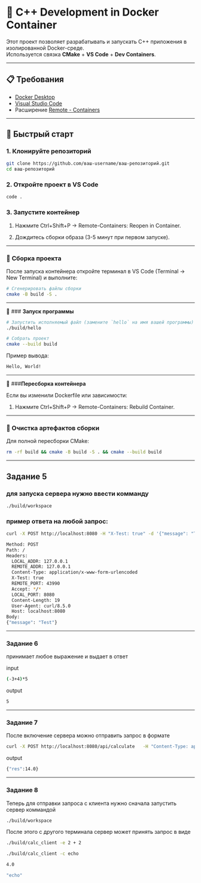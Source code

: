 # 🐋 C++ Development in Docker Container

Этот проект позволяет разрабатывать и запускать C++ приложения в изолированной Docker-среде.  
Используется связка **CMake** + **VS Code** + **Dev Containers**.

---

## 📋 Требования

- [Docker Desktop](https://www.docker.com/products/docker-desktop)
- [Visual Studio Code](https://code.visualstudio.com/)
- Расширение [Remote - Containers](https://marketplace.visualstudio.com/items?itemName=ms-vscode-remote.remote-containers)

---

## 🚀 Быстрый старт

### 1. Клонируйте репозиторий
```bash
git clone https://github.com/ваш-username/ваш-репозиторий.git
cd ваш-репозиторий
```

### **2. Откройте проект в VS Code**
```bash
code .
```
### **3. Запустите контейнер**

1. Нажмите Ctrl+Shift+P → Remote-Containers: Reopen in Container.

2. Дождитесь сборки образа (3-5 минут при первом запуске).

---
   
### 🔨 **Сборка проекта**

После запуска контейнера откройте терминал в VS Code (Terminal → New Terminal) и выполните:
```bash
# Сгенерировать файлы сборки
cmake -B build -S .
```
---

🏃 ### **Запуск программы**
```bash
# Запустить исполняемый файл (замените `hello` на имя вашей программы)
./build/hello

# Собрать проект
cmake --build build
```
Пример вывода:
```bash
Hello, World!
```
---
🔄 ###**Пересборка контейнера** 

Если вы изменили Dockerfile или зависимости:

1. Нажмите Ctrl+Shift+P → Remote-Containers: Rebuild Container.
---

### 🧹 Очистка артефактов сборки

Для полной пересборки CMake:
```bash
rm -rf build && cmake -B build -S . && cmake --build build
```
---
## Задание 5

### для запуска сервера нужно ввести комманду 
```bash
./build/workspace
```
### пример ответа на любой запрос:
```bash
curl -X POST http://localhost:8080 -H "X-Test: true" -d '{"message": "Test"}'
```
```bash
Method: POST
Path: /
Headers:
  LOCAL_ADDR: 127.0.0.1
  REMOTE_ADDR: 127.0.0.1
  Content-Type: application/x-www-form-urlencoded
  X-Test: true
  REMOTE_PORT: 43990
  Accept: */*
  LOCAL_PORT: 8080
  Content-Length: 19
  User-Agent: curl/8.5.0
  Host: localhost:8080
Body:
{"message": "Test"}
```
---
### Задание 6
принимает любое выражение и выдает в ответ 

input
```bash
(-3+4)*5
```
output
```bash
5
```
---
### Задание 7

После включение сервера можно отправить запрос в формате 
```bash
curl -X POST http://localhost:8080/api/calculate   -H "Content-Type: application/json"   -d '{"exp":"(3 + 4) * 2"}'
```
output
```bash
{"res":14.0}
```
---

### Задание 8

Теперь для отправки запроса с клиента нужно сначала запустить сервер коммандой
```bash
./build/workspace 
```
После этого с другого терминала сервер может принять запрос в виде
```bash
./build/calc_client -e 2 + 2

./build/calc_client -c echo

```

```bash
4.0

"echo"
```




